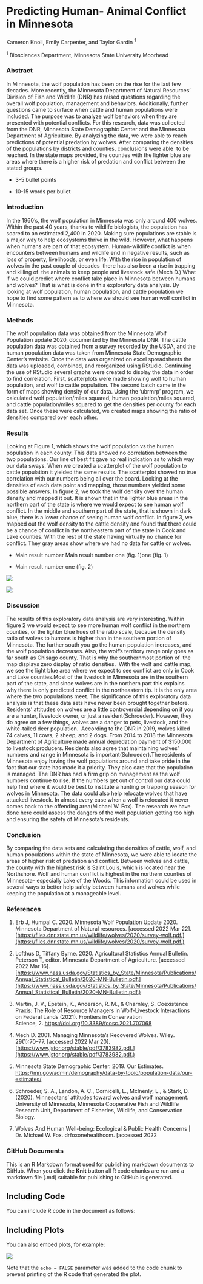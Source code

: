 
# Predicting Human- Animal Conflict in Minnesota

Kameron Knoll, Emily Carpenter, and Taylor Gardin <sup>1</sup>

<sup>1</sup> Biosciences Department, Minnesota State University Moorhead

### Abstract

In Minnesota, the wolf population has been on the rise for the last few
decades. More recently, the Minnesota Department of Natural Resources’
Division of Fish and Wildlife (DNR) has raised questions regarding the
overall wolf population, management and behaviors. Additionally, further
questions came to surface when cattle and human populations were
included. The purpose was to analyze wolf behaviors when they are
presented with potential conflicts. For this research, data was
collected from the DNR, Minnesota State Demographic Center and the
Minnesota Department of Agriculture. By analyzing the data, we were able
to reach predictions of potential predation by wolves. After comparing
the densities of the populations by districts and counties, conclusions
were able  to be reached. In the state maps provided, the counties with
the lighter blue are areas where there is a higher risk of predation and
conflict between the stated groups. 

-   3-5 bullet points

-   10-15 words per bullet

### **Introduction**

In the 1960’s, the wolf population in Minnesota was only around 400
wolves. Within the past 40 years, thanks to wildlife biologists, the
population has soared to an estimated 2,400 in 2020. Making sure
populations are stable is a major way to help ecosystems thrive in the
wild. However, what happens when humans are part of that
ecosystem. Human-wildlife conflict is when encounters between humans and
wildlife end in negative results, such as loss of property, livelihoods,
or even life. With the rise in population of wolves in the past couple
of decades  there has also been a rise in trapping and killing of  the
animals to keep people and livestock safe.(Mech D.) What if we could
predict where conflict take place in Minnesota between humans and
wolves? That is what is done in this exploratory data analysis. By
looking at wolf population, human population, and cattle population we
hope to find some pattern as to where we should see human wolf conflict
in Minnesota.

### **Methods**

The wolf population data was obtained from the Minnesota Wolf
Population update 2020, documented by the Minnesota DNR. The cattle
population data was obtained from a survey recorded by the USDA, and the
human population data was taken from Minnesota State Demographic
Center’s website. Once the data was organized on excel spreadsheets the
data was uploaded, combined, and reorganized using RStudio. Continuing
the use of RStudio several graphs were created to display the data in
order to find correlation. First, scatterplots were made showing wolf to
human population, and wolf to cattle population. The second batch came
in the form of maps showing density of our data. Using the ‘ubrmrp’
program, we calculated wolf population/miles squared, human
population/miles squared, and cattle population/miles squared to get the
densities per county for each data set. Once these were calculated, we
created maps showing the ratio of densities compared over each other.

### **Results**

Looking at Figure 1, which shows the wolf population vs the human
population in each county. This data showed no correlation between the
two populations. Our line of best fit gave no real indication as to
which way our data sways. When we created a scatterplot of the wolf
population to cattle population it yielded the same results. The
scatterplot showed no true correlation with our numbers being all over
the board. Looking at the densities of each data point and mapping,
those numbers yielded some possible answers. In figure 2, we took the
wolf density over the human density and mapped it out. It is shown that
in the lighter blue areas in the northern part of the state is where we
would expect to see human wolf conflict. In the middle and southern part
of the state, that is shown in dark blue, there is a lower chance of
seeing human wolf conflict. In figure 3, we mapped out the wolf density
to the cattle density and found that there could be a chance of conflict
in the northeastern part of the state in Cook and Lake counties. With
the rest of the state having virtually no chance for conflict. They gray
areas show where we had no data for cattle or wolves.

-   Main result number Main result number one (fig. 1)one (fig. 1)

-   Main result number one (fig. 2)

![](Report_files/figure-gfm/unnamed-chunk-1-1.png)<!-- -->

![](Report_files/figure-gfm/unnamed-chunk-2-1.png)<!-- -->

### **Discussion**

The results of this exploratory data analysis are very interesting.
Within figure 2 we would expect to see more human wolf conflict in the
northern counties, or the lighter blue hues of the ratio scale, because
the density ratio of wolves to humans is higher than in the southern
portion of Minnesota. The further south you go the human population
increases, and the wolf population decreases. Also, the wolf’s territory
range only goes as far south as Chisago county. That is why the
southernmost portion of  the map displays zero display of ratio
densities.  With the wolf and cattle map, we see the light blue area
where we expect to see conflict are only in Cook and Lake counties.Most
of the livestock in Minnesota are in the southern part of the state, and
since wolves are in the northern part this explains why there is only
predicted conflict in the northeastern tip. It is the only area
where the two populations meet. The significance of this exploratory
data analysis is that these data sets have never been brought together
before. Residents’ attitudes on wolves are a little controversial
depending on if you are a hunter, livestock owner, or just a
resident(Schroeder). However, they do agree on a few things, wolves are
a danger to pets, livestock, and the white-tailed deer population. 
According to the DNR in 2019, wolves killed 74 calves, 11 cows, 2 sheep,
and 2 dogs. From 2014 to 2018 the Minnesota Department of Agriculture
made annual depredation payment of $150,000 to livestock producers.
Residents also agree that maintaining wolves’ numbers and range in
Minnesota is important(Schroeder).The residents of Minnesota enjoy
having the wolf populations around and take pride in the fact that our
state has made it a priority. They also care that the population is
managed. The DNR has had a firm grip on management as the wolf numbers
continue to rise. If the numbers get out of control our data could help
find where it would be best to institute a hunting or trapping season
for wolves in Minnesota. The data could also help relocate wolves that
have attacked livestock. In almost every case when a wolf is relocated
it never comes back to the offending area(Michael W. Fox). The research
we have done here could assess the dangers of the wolf population
getting too high and ensuring the safety of Minnesota’s residents.

### **Conclusion**

By comparing the data sets and calculating the densities of cattle,
wolf, and human populations within the state of Minnesota, we were able
to locate the areas of higher risk of predation and conflict. Between
wolves and cattle, the county with the highest risk is Saint Louis,
which is located near the Northshore. Wolf and human conflict is highest
in the northern counties of Minnesota– especially Lake of the Woods.
This information could be used in several ways to better help safety
between humans and wolves while keeping the population at a manageable
level.

### **References**

1.  Erb J, Humpal C. 2020. Minnesota Wolf Population Update 2020.
    Minnesota Department of Natural resources. \[accessed 2022 Mar 22\].
    [https://files.dnr.state.mn.us/wildlife/wolves/2020/survey-wolf.pdf.​](https://files.dnr.state.mn.us/wildlife/wolves/2020/survey-wolf.pdf.​)

2.  Lofthus D, Tiffany Byrne. 2020. Agricultural Statistics Annual
    Bulletin. Peterson T, editor. Minnesota Department of Agriculture.
    \[accessed 2022 Mar 16\].
    [https://www.nass.usda.gov/Statistics_by_State/Minnesota/Publications/Annual_Statistical_Bulletin/2020-MN-Bulletin.pdf.​](https://www.nass.usda.gov/Statistics_by_State/Minnesota/Publications/Annual_Statistical_Bulletin/2020-MN-Bulletin.pdf.​)

3.  Martin, J. V., Epstein, K., Anderson, R. M., & Charnley,
    S. Coexistence Praxis: The Role of Resource Managers in
    Wolf-Livestock Interactions on Federal Lands (2021). Frontiers in
    Conservation
    Science, 2. <https://doi.org/10.3389/fcosc.2021.707068> ​

4.  Mech D. 2001. Managing Minnesota’s Recovered Wolves. Wiley.
    29(1):70–77. \[accessed 2022 Mar 20\].
    [https://www.jstor.org/stable/pdf/3783982.pdf.​](https://www.jstor.org/stable/pdf/3783982.pdf.​)

5.  Minnesota State Demographic Center. 2019. Our Estimates.
    <https://mn.gov/admin/demography/data-by-topic/population-data/our-estimates/> ​

6.  Schroeder, S. A., Landon, A. C., Cornicelli, L., McInenly, L., &
    Stark, D. (2020). Minnesotans’ attitudes toward wolves and wolf
    management. University of Minnesota, Minnesota Cooperative Fish and
    Wildlife Research Unit, Department of Fisheries, Wildlife, and
    Conservation Biology.​

7.  Wolves And Human Well-being: Ecological & Public Health Concerns \|
    Dr. Michael W. Fox. drfoxonehealthcom. \[accessed 2022

### GitHub Documents

This is an R Markdown format used for publishing markdown documents to
GitHub. When you click the **Knit** button all R code chunks are run and
a markdown file (.md) suitable for publishing to GitHub is generated.

## Including Code

You can include R code in the document as follows:

## Including Plots

You can also embed plots, for example:

![](Report_files/figure-gfm/pressure-1.png)<!-- -->

Note that the `echo = FALSE` parameter was added to the code chunk to
prevent printing of the R code that generated the plot.
